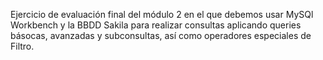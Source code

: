 Ejercicio de evaluación final del módulo 2 en el que debemos usar MySQl Workbench y la BBDD Sakila para realizar consultas aplicando queries básocas, avanzadas y subconsultas, así como operadores especiales de Filtro. 

